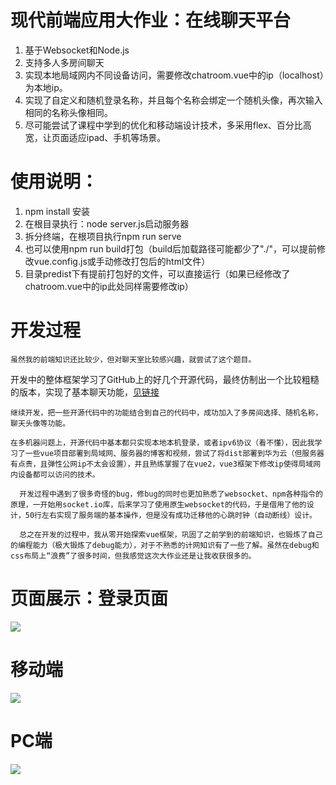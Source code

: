 # 现代前端应用大作业：在线聊天平台
1.  基于Websocket和Node.js
2.  支持多人多房间聊天
3.  实现本地局域网内不同设备访问，需要修改chatroom.vue中的ip（localhost）为本地ip。
4.  实现了自定义和随机登录名称，并且每个名称会绑定一个随机头像，再次输入相同的名称头像相同。
5.  尽可能尝试了课程中学到的优化和移动端设计技术，多采用flex、百分比高宽，让页面适应ipad、手机等场景。
# 使用说明：
1. npm install 安装
2. 在根目录执行：node server.js启动服务器
3. 拆分终端，在根项目执行npm run serve
4. 也可以使用npm run build打包（build后加载路径可能都少了"./"，可以提前修改vue.config.js或手动修改打包后的html文件）
5. 目录predist下有提前打包好的文件，可以直接运行（如果已经修改了chatroom.vue中的ip此处同样需要修改ip）
# 开发过程
    虽然我的前端知识还比较少，但对聊天室比较感兴趣，就尝试了这个题目。
  开发中的整体框架学习了GitHub上的好几个开源代码，最终仿制出一个比较粗糙的版本，实现了基本聊天功能，[见链接](https://github.com/sjtuLLWWTT/Chatroom-vue)  
  
    继续开发，把一些开源代码中的功能结合到自己的代码中，成功加入了多房间选择、随机名称，聊天头像等功能。  
   
    在多机器问题上，开源代码中基本都只实现本地本机登录，或者ipv6协议（看不懂），因此我学习了一些vue项目部署到局域网、服务器的博客和视频，尝试了将dist部署到华为云（但服务器有点贵，且弹性公网ip不太会设置），并且熟练掌握了在vue2，vue3框架下修改ip使得局域网内设备都可以访问的技术。  
  
      开发过程中遇到了很多奇怪的bug，修bug的同时也更加熟悉了websocket、npm各种指令的原理，一开始用socket.io库，后来学习了使用原生websocket的代码，于是借用了他的设计，50行左右实现了服务端的基本操作，但是没有成功迁移他的心跳时钟（自动断线）设计。  
      
      总之在开发的过程中，我从零开始探索vue框架，巩固了之前学到的前端知识，也锻炼了自己的编程能力（极大锻炼了debug能力），对于不熟悉的计网知识有了一些了解。虽然在debug和css布局上“浪费”了很多时间，但我感觉这次大作业还是让我收获很多的。  
# 页面展示：登录页面
![](https://github.com/sjtuLLWWTT/Chatroom-vue/blob/main/preview/preview%C2%B7.png)
# 移动端
![](https://github.com/sjtuLLWWTT/Chatroom-vue/blob/main/preview/preview%C2%B7.png)
# PC端
![](https://github.com/sjtuLLWWTT/Chatroom-vue/blob/main/preview/preview%C2%B7.png)
